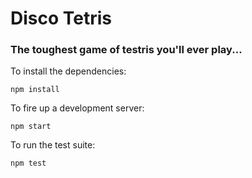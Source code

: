 # Disco Tetris
### The toughest game of testris you'll ever play...

To install the dependencies:

```
npm install
```

To fire up a development server:

```
npm start
```


To run the test suite:

```js
npm test
```
